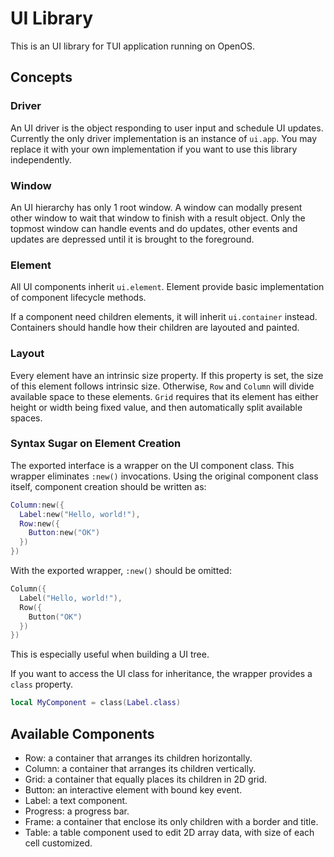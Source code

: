 # UI Library

This is an UI library for TUI application running on OpenOS.

## Concepts

### Driver

An UI driver is the object responding to user input and schedule UI updates. Currently
the only driver implementation is an instance of `ui.app`. You may replace it with
your own implementation if you want to use this library independently.

### Window

An UI hierarchy has only 1 root window. A window can modally present other window to wait
that window to finish with a result object. Only the topmost window can handle events and
do updates, other events and updates are depressed until it is brought to the foreground.

### Element

All UI components inherit `ui.element`. Element provide basic implementation of component
lifecycle methods.

If a component need children elements, it will inherit `ui.container` instead. Containers
should handle how their children are layouted and painted.

### Layout

Every element have an intrinsic size property. If this property is set, the size of this 
element follows intrinsic size. Otherwise, `Row` and `Column` will divide available space
to these elements. `Grid` requires that its element has either height or width being fixed
value, and then automatically split available spaces.

### Syntax Sugar on Element Creation

The exported interface is a wrapper on the UI component class. This wrapper eliminates
`:new()` invocations. Using the original component class itself, component creation should
be written as:

```lua
Column:new({
  Label:new("Hello, world!"),
  Row:new({
    Button:new("OK")
  })
})
```

With the exported wrapper, `:new()` should be omitted:

```lua
Column({
  Label("Hello, world!"),
  Row({
    Button("OK")
  })
})
```

This is especially useful when building a UI tree.

If you want to access the UI class for inheritance, the wrapper provides a `class`
property.

```lua
local MyComponent = class(Label.class)
```

## Available Components

- Row: a container that arranges its children horizontally.
- Column: a container that arranges its children vertically.
- Grid: a container that equally places its children in 2D grid.
- Button: an interactive element with bound key event.
- Label: a text component.
- Progress: a progress bar.
- Frame: a container that enclose its only children with a border and title.
- Table: a table component used to edit 2D array data, with size of each cell customized.
